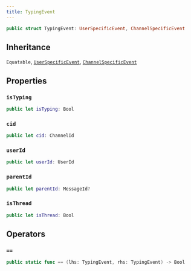 ```yaml
---
title: TypingEvent
---
```


``` swift
public struct TypingEvent: UserSpecificEvent, ChannelSpecificEvent 
```

## Inheritance

`Equatable`, [`UserSpecificEvent`](../user-specific-event), [`ChannelSpecificEvent`](../channel-specific-event)

## Properties

### `isTyping`

``` swift
public let isTyping: Bool
```

### `cid`

``` swift
public let cid: ChannelId
```

### `userId`

``` swift
public let userId: UserId
```

### `parentId`

``` swift
public let parentId: MessageId?
```

### `isThread`

``` swift
public let isThread: Bool
```

## Operators

### `==`

``` swift
public static func == (lhs: TypingEvent, rhs: TypingEvent) -> Bool 
```

